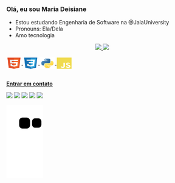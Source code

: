 ### Olá, eu sou Maria Deisiane

- Estou estudando Engenharia de Software na @JalaUniversity
- Pronouns: Ela/Dela
- Amo tecnologia
<div align="center">
  <a href="https://github.com/deise-araujo">
  <img height="150em" src="https://github-readme-stats.vercel.app/api?username=deise-araujo&show_icons=true&theme=dracula&include_all_commits=true&count_private=true"/>
  <img height="150em" src="https://github-readme-stats.vercel.app/api/top-langs/?username=deise-araujo&layout=compact&langs_count=7&theme=dracula"/>
</div>
  <div style="display: inline_block"><br>
  <img align="center" alt="deise-HTML" height="30" width="40" src="https://raw.githubusercontent.com/devicons/devicon/master/icons/html5/html5-original.svg">
  <img align="center" alt="deise-CSS" height="30" width="40" src="https://raw.githubusercontent.com/devicons/devicon/master/icons/css3/css3-original.svg">
  <img align="center" alt="deise-Python" height="30" width="40" src="https://raw.githubusercontent.com/devicons/devicon/master/icons/python/python-original.svg">
  <img align="center" alt="deise-Js" height="30" width="40" src="https://raw.githubusercontent.com/devicons/devicon/master/icons/javascript/javascript-plain.svg">
  
</div>
  
##
  
<div>
  <p><strong>Entrar em contato</strong><p>
  <a href="https://www.instagram.com/deise_melo_/?hl=pt-br" target="_blank"><img src="https://img.shields.io/badge/-Instagram-%23E4405F?style=for-the-badge&logo=instagram&logoColor=white" target="_blank"></a>
 <a href="[https://discord.com/@deisearaujo](https://discord.com/users/440096645137563648)" target="_blank"><img src="https://img.shields.io/badge/Discord-7289DA?style=for-the-badge&logo=discord&logoColor=white" target="_blank"></a> 
  <a href = "mailto:deisearaujo070@gmail.com"><img src="https://img.shields.io/badge/-Gmail-%23333?style=for-the-badge&logo=gmail&logoColor=white" target="_blank"></a>
  <a href="https://www.linkedin.com/in/maria-deisiane-91ab40204/" target="_blank"><img src="https://img.shields.io/badge/-LinkedIn-%230077B5?style=for-the-badge&logo=linkedin&logoColor=white" target="_blank"></a>
  <a href="https://api.whatsapp.com/send?phone=5587999368403&text=Ol%C3%A1%2C%20consegui%20seu%20numero%20pelo%20github" target="_blank"><img src="https://img.shields.io/badge/-Whatsapp-%23E4405F?style=for-the-badge&logo=whatsapp&logoColor=white" target="_blank"></a>
</div>
  
  <div> 
 
  ![Snake animation](https://github.com/rafaballerini/rafaballerini/blob/output/github-contribution-grid-snake.svg)
 
</div>

